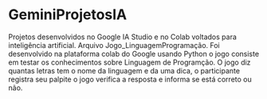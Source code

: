 # GeminiProjetosIA
Projetos desenvolvidos no Google IA Studio e no Colab voltados para inteligência artificial.
Arquivo Jogo_LinguagemProgramação. Foi desenvolvido na plataforma colab do Google usando Python o jogo consiste em testar os conhecimentos sobre Linguagem de Programção. O jogo diz quantas letras tem o nome da linguagem e da uma dica, o participante registra seu palpite o jogo verifica a resposta e informa se está correto ou não.
